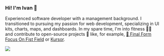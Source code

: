 ### Hi! I'm Ivan 👋

Experienced software developer with a management background. I transitioned to pursuing my passion for web development, specializing in UI kits, charts, maps, and dashboards. In my spare time, I'm into fitness 🤸‍♂️ and contribute to open-source projects 👾 like, for example, [🏁 Final Form Focus On Fist Field](https://github.com/siropkin/final-form-focus-on-first-field) or [Kursor](https://github.com/siropkin/kursor).

<img src="https://github-readme-stats.vercel.app/api?username=siropkin&show_icons=true&hide_border=true&hide_title=true&count_private=true"/>

<!--
**siropkin/siropkin** is a ✨ _special_ ✨ repository because its `README.md` (this file) appears on your GitHub profile.

Here are some ideas to get you started:

- 🔭 I’m currently working on ...
- 🌱 I’m currently learning ...
- 👯 I’m looking to collaborate on ...
- 🤔 I’m looking for help with ...
- 💬 Ask me about ...
- 📫 How to reach me: ...
- 😄 Pronouns: ...
- ⚡ Fun fact: ...
-->
